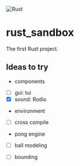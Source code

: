![Rust](https://github.com/takamatsu-shyo/rust_sandbox/actions/workflows/Rust/badge.svg)

# rust_sandbox
The first Rust project.

## Ideas to try
- components
- [ ] gui: tui
- [x] sound: Rodio
- environment
- [ ] cross compile
- pong  engine
- [ ] ball modeling
- [ ] bounding

